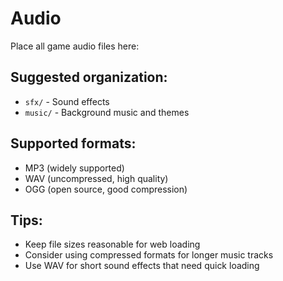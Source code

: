 # Audio

Place all game audio files here:

## Suggested organization:
- `sfx/` - Sound effects
- `music/` - Background music and themes

## Supported formats:
- MP3 (widely supported)
- WAV (uncompressed, high quality)
- OGG (open source, good compression)

## Tips:
- Keep file sizes reasonable for web loading
- Consider using compressed formats for longer music tracks
- Use WAV for short sound effects that need quick loading